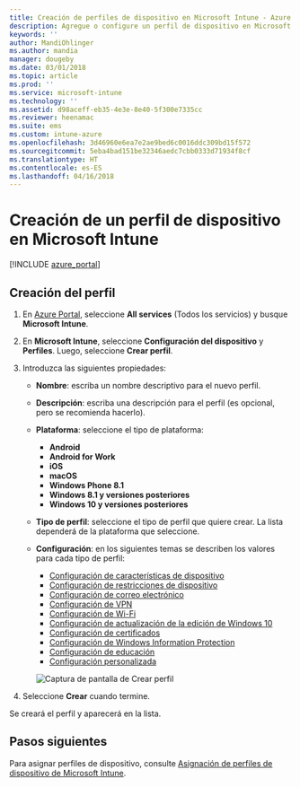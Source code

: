 ```yaml
---
title: Creación de perfiles de dispositivo en Microsoft Intune - Azure | Microsoft Docs
description: Agregue o configure un perfil de dispositivo en Microsoft Intune, incluida la selección del tipo de plataforma y la configuración de los ajustes en Azure Portal.
keywords: ''
author: MandiOhlinger
ms.author: mandia
manager: dougeby
ms.date: 03/01/2018
ms.topic: article
ms.prod: ''
ms.service: microsoft-intune
ms.technology: ''
ms.assetid: d98aceff-eb35-4e3e-8e40-5f300e7335cc
ms.reviewer: heenamac
ms.suite: ems
ms.custom: intune-azure
ms.openlocfilehash: 3d46960e6ea7e2ae9bed6c0016ddc309bd15f572
ms.sourcegitcommit: 5eba4bad151be32346aedc7cbb0333d71934f8cf
ms.translationtype: HT
ms.contentlocale: es-ES
ms.lasthandoff: 04/16/2018
---
```

# <a name="create-a-device-profile-in-microsoft-intune"></a>Creación de un perfil de dispositivo en Microsoft Intune

[!INCLUDE [azure_portal](./includes/azure_portal.md)]

## <a name="create-the-profile"></a>Creación del perfil
1. En [Azure Portal](https://portal.azure.com), seleccione **All services** (Todos los servicios) y busque **Microsoft Intune**.

2. En **Microsoft Intune**, seleccione **Configuración del dispositivo** y **Perfiles**. Luego, seleccione **Crear perfil**.

3. Introduzca las siguientes propiedades:

   - **Nombre**: escriba un nombre descriptivo para el nuevo perfil.
   - **Descripción**: escriba una descripción para el perfil (es opcional, pero se recomienda hacerlo).
   - **Plataforma**: seleccione el tipo de plataforma:  

       - **Android**
       - **Android for Work**
       - **iOS**
       - **macOS**
       - **Windows Phone 8.1**
       - **Windows 8.1 y versiones posteriores**
       - **Windows 10 y versiones posteriores**

   - **Tipo de perfil**: seleccione el tipo de perfil que quiere crear. La lista dependerá de la plataforma que seleccione.
   - **Configuración**: en los siguientes temas se describen los valores para cada tipo de perfil:

       -  [Configuración de características de dispositivo](device-features-configure.md)
       -  [Configuración de restricciones de dispositivo](device-restrictions-configure.md)
       -  [Configuración de correo electrónico](email-settings-configure.md)
       -  [Configuración de VPN](vpn-settings-configure.md)
       -  [Configuración de Wi-Fi](wi-fi-settings-configure.md)
       -  [Configuración de actualización de la edición de Windows 10](edition-upgrade-configure-windows-10.md)
       -  [Configuración de certificados](certificates-configure.md)
       -  [Configuración de Windows Information Protection](windows-information-protection-configure.md)
       -  [Configuración de educación](education-settings-configure.md)
       -  [Configuración personalizada](custom-settings-configure.md)

     ![Captura de pantalla de Crear perfil](./media/create-device-profile.png)

4. Seleccione **Crear** cuando termine.

Se creará el perfil y aparecerá en la lista.


## <a name="next-steps"></a>Pasos siguientes
Para asignar perfiles de dispositivo, consulte [Asignación de perfiles de dispositivo de Microsoft Intune](device-profile-assign.md).
